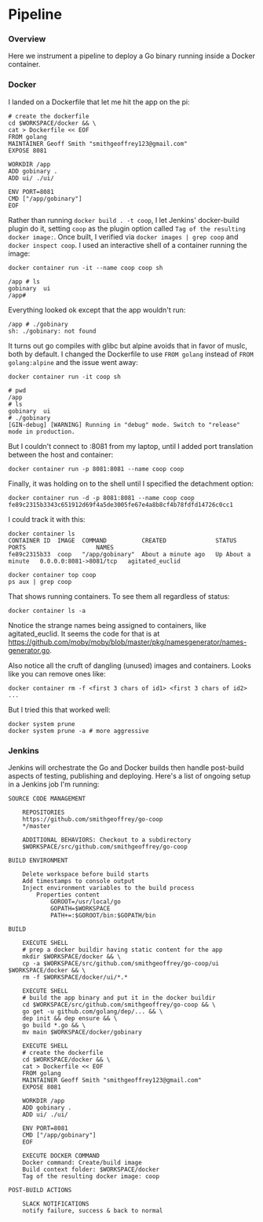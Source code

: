 # Pipeline

### Overview

Here we instrument a pipeline to deploy a Go binary running inside a Docker container.

### Docker

I landed on a Dockerfile that let me hit the app on the pi:

    # create the dockerfile
    cd $WORKSPACE/docker && \
    cat > Dockerfile << EOF
    FROM golang
    MAINTAINER Geoff Smith "smithgeoffrey123@gmail.com"
    EXPOSE 8081
    
    WORKDIR /app
    ADD gobinary .
    ADD ui/ ./ui/
    
    ENV PORT=8081
    CMD ["/app/gobinary"]
    EOF

Rather than running `docker build . -t coop`, I let Jenkins' docker-build plugin do it, setting `coop` as the plugin option called `Tag of the resulting docker image:`. Once built, I verified via `docker images | grep coop` and `docker inspect coop`.  I used an interactive shell of a container running the image:
 
    docker container run -it --name coop coop sh

    /app # ls
    gobinary  ui
    /app#

Everything looked ok except that the app wouldn't run:

    /app # ./gobinary 
    sh: ./gobinary: not found

It turns out go compiles with glibc but alpine avoids that in favor of muslc, both by default.  I changed the Dockerfile to use `FROM golang` instead of `FROM golang:alpine` and the issue went away:

    docker container run -it coop sh

    # pwd
    /app
    # ls
    gobinary  ui
    # ./gobinary
    [GIN-debug] [WARNING] Running in "debug" mode. Switch to "release" mode in production.
  
But I couldn't connect to <pi ip>:8081 from my laptop, until I added port translation between the host and container:
 
    docker container run -p 8081:8081 --name coop coop

Finally, it was holding on to the shell until I specified the detachment option:

    docker container run -d -p 8081:8081 --name coop coop
    fe89c2315b3343c651912d69f4a5de3005fe67e4a8b8cf4b78fdfd14726c0cc1

I could track it with this:

    docker container ls 
    CONTAINER ID  IMAGE  COMMAND          CREATED              STATUS              PORTS                    NAMES
    fe89c2315b33  coop   "/app/gobinary"  About a minute ago   Up About a minute   0.0.0.0:8081->8081/tcp   agitated_euclid
    
    docker container top coop
    ps aux | grep coop

That shows running containers.  To see them all regardless of status:

    docker container ls -a

Nnotice the strange names being assigned to containers, like agitated_euclid.  It seems the code for that is at https://github.com/moby/moby/blob/master/pkg/namesgenerator/names-generator.go.

Also notice all the cruft of dangling (unused) images and containers.  Looks like you can remove ones like:

    docker container rm -f <first 3 chars of id1> <first 3 chars of id2> ...

But I tried this that worked well:

    docker system prune
    docker system prune -a # more aggressive

### Jenkins

Jenkins will orchestrate the Go and Docker builds then handle post-build aspects of testing, publishing and deploying.  Here's a list of ongoing setup in a Jenkins job I'm running:

    SOURCE CODE MANAGEMENT
        
        REPOSITORIES
        https://github.com/smithgeoffrey/go-coop
        */master
        
        ADDITIONAL BEHAVIORS: Checkout to a subdirectory
        $WORKSPACE/src/github.com/smithgeoffrey/go-coop
        
    BUILD ENVIRONMENT
    
        Delete workspace before build starts
        Add timestamps to console output
        Inject environment variables to the build process
            Properties content
                GOROOT=/usr/local/go
                GOPATH=$WORKSPACE
                PATH+=:$GOROOT/bin:$GOPATH/bin
    
    BUILD
        
        EXECUTE SHELL
        # prep a docker buildir having static content for the app
        mkdir $WORKSPACE/docker && \
        cp -a $WORKSPACE/src/github.com/smithgeoffrey/go-coop/ui $WORKSPACE/docker && \
        rm -f $WORKSPACE/docker/ui/*.*

        EXECUTE SHELL
        # build the app binary and put it in the docker buildir
        cd $WORKSPACE/src/github.com/smithgeoffrey/go-coop && \
        go get -u github.com/golang/dep/... && \
        dep init && dep ensure && \
        go build *.go && \
        mv main $WORKSPACE/docker/gobinary
    
        EXECUTE SHELL
        # create the dockerfile
        cd $WORKSPACE/docker && \
        cat > Dockerfile << EOF
        FROM golang
        MAINTAINER Geoff Smith "smithgeoffrey123@gmail.com"
        EXPOSE 8081
        
        WORKDIR /app
        ADD gobinary .
        ADD ui/ ./ui/
        
        ENV PORT=8081
        CMD ["/app/gobinary"]
        EOF
    
        EXECUTE DOCKER COMMAND
        Docker command: Create/build image
        Build context folder: $WORKSPACE/docker
        Tag of the resulting docker image: coop
            
    POST-BUILD ACTIONS
        
        SLACK NOTIFICATIONS
        notify failure, success & back to normal